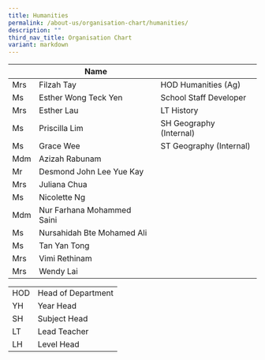 ```yaml
---
title: Humanities
permalink: /about-us/organisation-chart/humanities/
description: ""
third_nav_title: Organisation Chart
variant: markdown
---
```

| | Name | |
| --- | --- | --- |
| Mrs | Filzah Tay |  HOD Humanities (Ag) |
| Ms | Esther Wong Teck Yen | School Staff Developer |
| Mrs | Esther Lau  |LT History  |
| Ms | Priscilla Lim  | SH Geography (Internal)  |
| Ms | Grace Wee  | ST Geography (Internal)  |
| Mdm | Azizah Rabunam | |
| Mr  | Desmond John Lee Yue Kay  |   |
| Mrs | Juliana Chua |  |
| Ms | Nicolette Ng  |   |
| Mdm | Nur Farhana Mohammed Saini  |   |
| Ms | Nursahidah Bte Mohamed Ali |   |
| Ms | Tan Yan Tong |   |
| Mrs  | Vimi Rethinam  |   |
| Mrs | Wendy Lai  |

| | |
|---|---|
| HOD | Head of Department |
|  YH | Year Head  |
|  SH | Subject Head  |
|  LT | Lead Teacher  |
|  LH | Level Head  |